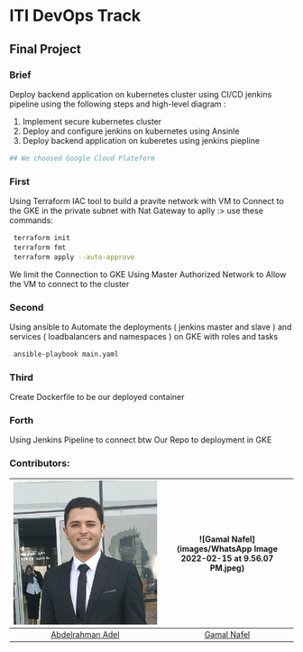 # ITI DevOps Track 
## Final Project

### Brief
Deploy backend application on kubernetes cluster using CI/CD jenkins
pipeline using the following steps and high-level diagram :
1. Implement secure kubernetes cluster
2. Deploy and configure jenkins on kubernetes using Ansinle
3. Deploy backend application on kuberetes using jenkins piepline

```bash
## We choosed Google Cloud Plateform 
```
### First
Using Terraform IAC tool to build a pravite network with VM to Connect to the GKE in the private subnet with Nat Gateway
to aplly :> use these commands:
```bash
 terraform init
 terraform fmt
 terraform apply --auto-approve
```
We limit the Connection to GKE Using Master Authorized Network to Allow the VM to connect to the cluster

### Second
Using ansible to  Automate the deployments ( jenkins master and slave ) and services ( loadbalancers and namespaces ) on GKE with roles and tasks

```bash
 ansible-playbook main.yaml 
```

### Third 
Create Dockerfile to be our deployed container 


### Forth 
Using Jenkins Pipeline to connect btw Our Repo to deployment in GKE 



### Contributors:
|![Abdelrahman Adel](images/1637527753861.jpeg)|![Gamal Nafel](images/WhatsApp Image 2022-02-15 at 9.56.07 PM.jpeg)|
|:-----------------:|:-----------------:|
|[Abdelrahman Adel](https://github.com/Abdelrahmanadel58)|[Gamal Nafel](https://github.com/enggamal)|
